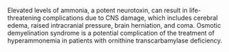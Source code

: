 Elevated levels of ammonia, a potent neurotoxin, can result in life-threatening complications due to CNS damage, which includes cerebral edema, raised intracranial pressure, brain herniation, and coma. Osmotic demyelination syndrome is a potential complication of the treatment of hyperammonemia in patients with ornithine transcarbamylase deficiency.